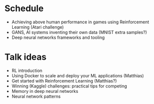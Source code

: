 # Schedule
- Achieving above human performance in games using Reinforcement Learning (Atari challenge)
- GANS, AI systems inventing their own data (MNIST extra samples?)
- Deep neural networks frameworks and tooling 

# Talk ideas
* RL introduction
* Using Docker to scale and deploy your ML applications (Matthias)
* Get started with Reinforcement Learning (Matthias?)
* Winning (Kaggle) challenges: practical tips for competing
* Memory in deep neural networks
* Neural network patterns
